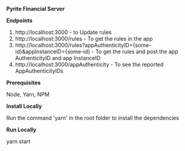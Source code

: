 **Pyrite Financial Server**

**Endpoints**

1. http://localhost:3000 - to Update rules
2. http://localhost:3000/rules - To get the rules in the app
3. http://localhost:3000/rules?appAuthenticityID={some-id}&appInstanceID={some-id} - To get the rules and post the app AuthenticityID and app InstanceID
4. http://localhost:3000/appAuthenticity - To see the reported AppAuthenticityIDs

**Prerequisites** 

Node, Yarn, NPM

**Install Locally**

Run the command 'yarn' in the root folder to install the dependencies

**Run Locally**

yarn start

